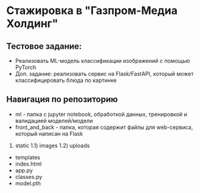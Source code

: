 # Стажировка в "Газпром-Медиа Холдинг"

## Тестовое задание: 
* Реализовать ML-модель классификации изображений с помощью PyTorch
*  Доп. задание: реализовать сервис на Flask/FastAPI, который может классифицировать блюда по картинке

## Навигация по репозиторию
* ml - папка с jupyter notebook, обработкой данных, тренировкой и валидацией моделей/модели
* front_and_back - папка, которая содержит файлы для web-сервиса, который написан на Flask
1) static
 1.1) images
 1.2) uploads
  * templates
   * index.html
  * app.py
  * classes.py
  * model.pth  
     
